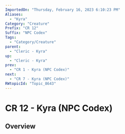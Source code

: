 ```yaml
---
ImportedOn: "Thursday, February 16, 2023 6:10:23 PM"
Aliases:
  - "Kyra"
Category: "Creature"
Prefix: "CR 12"
Suffix: "NPC Codex"
Tags:
  - "Category/Creature"
parent:
  - "Cleric - Kyra"
up:
  - "Cleric - Kyra"
prev:
  - "CR 1 - Kyra (NPC Codex)"
next:
  - "CR 7 - Kyra (NPC Codex)"
RWtopicId: "Topic_8643"
---
```

# CR 12 - Kyra (NPC Codex)
## Overview
